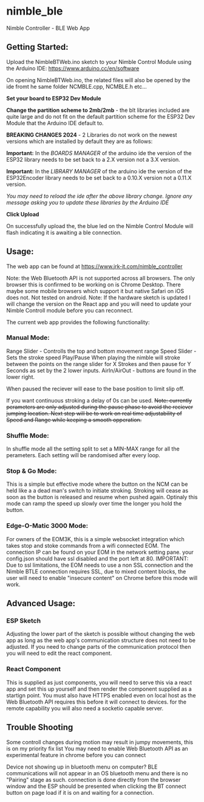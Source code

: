 
# nimble_ble
Nimble Controller - BLE Web App

## Getting Started:
Upload the NimbleBTWeb.ino sketch to your Nimble Control Module using the Arduino IDE: https://www.arduino.cc/en/software

On opening NimbleBTWeb.ino, the related files will also be opened by the ide fromt he same folder NCMBLE.cpp, NCMBLE.h etc...

**Set your board to ESP32 Dev Module**

**Change the partition scheme to 2mb/2mb** - the blt libraries included are quite large and do not fit on the default partition scheme for the ESP32 Dev Module that the Arduino IDE default to.

**BREAKING CHANGES 2024** - 2 Libraries do not work on the newest versions which are installed by default they are as follows:

**Important:** In the *BOARDS MANAGER* of the arduino ide the version of the ESP32 library needs to be set back to a 2.X version not a 3.X version. 

**Important:** In the *LIBRARY MANAGER* of the arduino ide the version of the ESP32Encoder library needs to be set back to a 0.10.X version not a 0.11.X version. 

*You may need to reload the ide  after the above library change. Ignore any message asking you to update these libraries by the Arduino IDE*

**Click Upload**

On successfully upload the, the blue led on the Nimble Control Module will flash indicating it is awaiting a ble connection.

## Usage:
The web app can be found at https://www.jrk-it.com/nimble_controller

Note: the Web Bluetooth API is not supported across all browsers. The only browser this is confirmed to be working on is Chrome Desktop. There maybe some mobile browsers which support it but native Safari on iOS does not. Not tested on android.
Note: If the hardware sketch is updated I will change the version on the React app and you will need to update your Nimble Controll module before you can reconnect.

The current web app provides the following functionality:

### Manual Mode:
Range Slider - Controlls the top and bottom movement range
Speed Slider - Sets the stroke speed
Play/Pause
When playing the nimble will stroke between the points on the range slider for X Strokes and then pause for Y Seconds as set by the 2 lower inputs.
AirIn/AirOut - buttons are found in the lower right.

When paused the reciever will ease to the base position to limit slip off.

If you want continuous stroking a delay of 0s can be used.
~~Note: currently perameters are only adjusted during the pause phase to avoid the reciever jumping location. Next step will be to work on real time adjustability of Speed and Range while keeping a smooth opperation.~~

### Shuffle Mode:
In shuffle mode all the setting split to set a MIN-MAX range for all the perameters. Each setting will be randomised after every loop.

### Stop & Go Mode:
This is a simple but effective mode where the button on the NCM can be held like a a dead man's switch to initiate stroking. Stroking will cease as soon as the button is released and resume when pushed again. Optinaly this mode can ramp the speed up slowly over time the longer you hold the button.

### Edge-O-Matic 3000 Mode:
For owners of the EOM3K, this is a simple websocket integration which takes stop and stoke commands from a wifi connected EOM. The connection IP can be found on your EOM in the network setting pane. your config.json should have ssl disabled and the port left at 80.
IMPORTANT:
Due to ssl limitations, the EOM needs to use a non SSL connection and the Nimble BTLE connection requires SSL, due to mixed content blocks, the user will need to enable "insecure content" on Chrome before this mode will work.

## Advanced Usage:
### ESP Sketch
Adjusting the lower part of the sketch is possible without changing the web app as long as the web app's communication structure does not need to be adjusted. If you need to change parts of the communication protocol then you will need to edit the react component. 
### React Component
This is supplied as just components, you will need to serve this via a react app and set this up yourself and then render the component supplied as a startign point. You must also have HTTPS enabled even on local host as the Web Bluetooth API requires this before it will connect to devices.
for the remote capability you will also need a socketio capable server.

## Trouble Shooting
Some controll changes during motion may result in jumpy movements, this is on my priority fix list
You may need to enable Web Bluetooth API as an experimental feature in chrome before you can connect

Device not showing up in bluetooth menu on computer?
BLE communications will not appear in an OS bluetooth menu and there is no "Pairing" stage as such. connection is done directly from the browser window and the ESP should be presented when clicking the BT connect button on page load if it is on and waiting for a connection.
